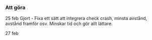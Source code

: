 ### Att göra
25 feb
Gjort - Fixa ett sätt att integrera check crash, minsta avstånd, avstånd framför osv. Minskar tid och gör allt lättare.

27 feb

